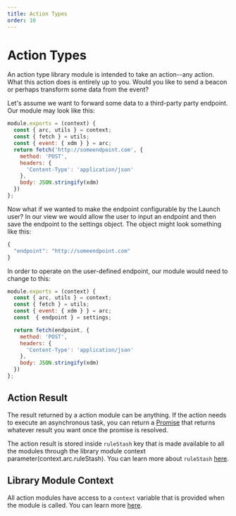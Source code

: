 ```yaml
---
title: Action Types
order: 10
---
```


# Action Types

An action type library module is intended to take an action--any action. What this action does is entirely up to you. Would you like to send a beacon or perhaps transform some data from the event?

Let's assume we want to forward some data to a third-party party endpoint. Our module may look like this:

```javascript
module.exports = (context) {
  const { arc, utils } = context;
  const { fetch } = utils;
  const { event: { xdm } } = arc;
  return fetch('http://someendpoint.com', {
    method: 'POST',
    headers: {
      'Content-Type': 'application/json'
    },
    body: JSON.stringify(xdm)
  })
};
```

Now what if we wanted to make the endpoint configurable by the Launch user? In our view we would allow the user to input an endpoint and then save the endpoint to the settings object. The object might look something like this:

```javascript
{
  "endpoint": "http://someendpoint.com"
}
```

In order to operate on the user-defined endpoint, our module would need to change to this:

```javascript
module.exports = (context) {
  const { arc, utils } = context;
  const { fetch } = utils;
  const { event: { xdm } } = arc;
  const  { endpoint } = settings;

  return fetch(endpoint, {
    method: 'POST',
    headers: {
      'Content-Type': 'application/json'
    },
    body: JSON.stringify(xdm)
  })
};
```

## Action Result

The result returned by a action module can be anything. If the action needs to execute an asynchronous task, you can return a [Promise](https://developer.mozilla.org/en-US/docs/Web/JavaScript/Reference/Global_Objects/Promise) that returns whatever result you want once the promise is resolved.

The action result is stored inside `ruleStash` key that is made available to all the modules through the library module context parameter(context.arc.ruleStash). You can learn more about `ruleStash` [here](../library-module-context-parameter#contextarcrulestash-objectstring-).

## Library Module Context

All action modules have access to a `context` variable that is provided when the module is called. You can learn more [here](../library-module-context-parameter).
